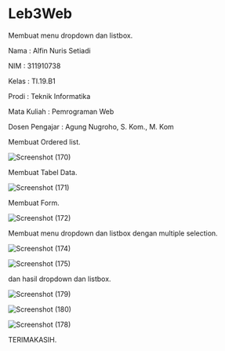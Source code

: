 # Leb3Web
Membuat menu dropdown dan listbox.

Nama : Alfin Nuris Setiadi 

NIM : 311910738 

Kelas : TI.19.B1 

Prodi : Teknik Informatika 

Mata Kuliah : Pemrograman Web 

Dosen Pengajar : Agung Nugroho, S. Kom., M. Kom

Membuat Ordered list.

![Screenshot (170)](https://user-images.githubusercontent.com/81596397/114299636-9f422580-9ae6-11eb-9b87-9942535686e9.png)

Membuat Tabel Data.

![Screenshot (171)](https://user-images.githubusercontent.com/81596397/114299699-efb98300-9ae6-11eb-9a8c-183db9946b42.png)

Membuat Form.

![Screenshot (172)](https://user-images.githubusercontent.com/81596397/114299718-1081d880-9ae7-11eb-9c3b-cc03ce56106e.png)

Membuat menu dropdown dan listbox dengan multiple selection.

![Screenshot (174)](https://user-images.githubusercontent.com/81596397/114299801-7a01e700-9ae7-11eb-9070-af095269f325.png)

![Screenshot (175)](https://user-images.githubusercontent.com/81596397/114299812-8a19c680-9ae7-11eb-913b-725b4f646ce3.png)

dan hasil dropdown dan listbox.

![Screenshot (179)](https://user-images.githubusercontent.com/81596397/114299875-c2b9a000-9ae7-11eb-8822-b44d18f8258d.png)

![Screenshot (180)](https://user-images.githubusercontent.com/81596397/114299879-c8af8100-9ae7-11eb-9699-38d4c5993dcf.png)

![Screenshot (178)](https://user-images.githubusercontent.com/81596397/114299884-cbaa7180-9ae7-11eb-9324-af66e8382034.png)

TERIMAKASIH.
